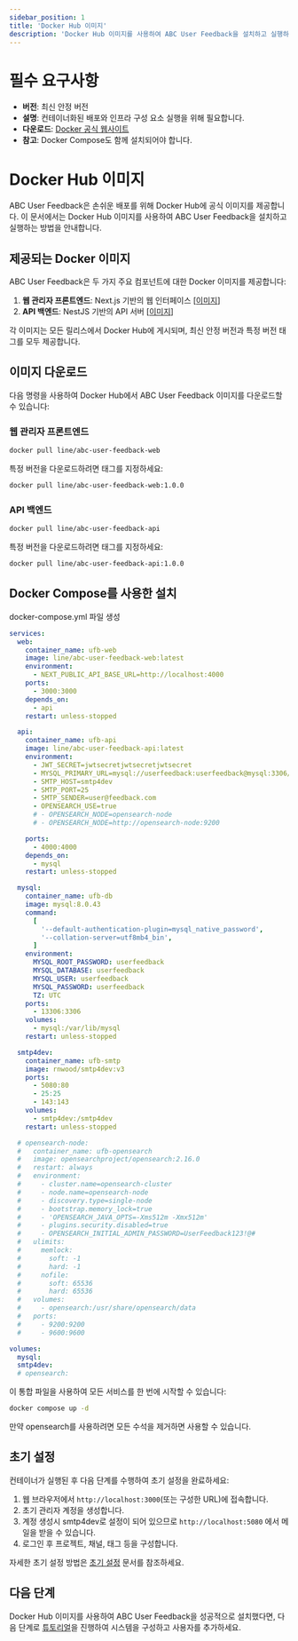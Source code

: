 ```yaml
---
sidebar_position: 1
title: 'Docker Hub 이미지'
description: 'Docker Hub 이미지를 사용하여 ABC User Feedback을 설치하고 실행하는 방법을 안내합니다.'
---
```


# 필수 요구사항

- **버전**: 최신 안정 버전
- **설명**: 컨테이너화된 배포와 인프라 구성 요소 실행을 위해 필요합니다.
- **다운로드**: [Docker 공식 웹사이트](https://docs.docker.com/desktop/)
- **참고**: Docker Compose도 함께 설치되어야 합니다.

# Docker Hub 이미지

ABC User Feedback은 손쉬운 배포를 위해 Docker Hub에 공식 이미지를 제공합니다. 이 문서에서는 Docker Hub 이미지를 사용하여 ABC User Feedback을 설치하고 실행하는 방법을 안내합니다.

## 제공되는 Docker 이미지

ABC User Feedback은 두 가지 주요 컴포넌트에 대한 Docker 이미지를 제공합니다:

1. **웹 관리자 프론트엔드**: Next.js 기반의 웹 인터페이스 [[이미지](https://hub.docker.com/r/line/abc-user-feedback-web)]
2. **API 백엔드**: NestJS 기반의 API 서버 [[이미지](https://hub.docker.com/r/line/abc-user-feedback-api)]

각 이미지는 모든 릴리스에서 Docker Hub에 게시되며, 최신 안정 버전과 특정 버전 태그를 모두 제공합니다.

## 이미지 다운로드

다음 명령을 사용하여 Docker Hub에서 ABC User Feedback 이미지를 다운로드할 수 있습니다:

### 웹 관리자 프론트엔드

```bash
docker pull line/abc-user-feedback-web
```

특정 버전을 다운로드하려면 태그를 지정하세요:

```bash
docker pull line/abc-user-feedback-web:1.0.0
```

### API 백엔드

```bash
docker pull line/abc-user-feedback-api
```

특정 버전을 다운로드하려면 태그를 지정하세요:

```bash
docker pull line/abc-user-feedback-api:1.0.0
```

## Docker Compose를 사용한 설치

docker-compose.yml 파일 생성

```yaml
services:
  web:
    container_name: ufb-web
    image: line/abc-user-feedback-web:latest
    environment:
      - NEXT_PUBLIC_API_BASE_URL=http://localhost:4000
    ports:
      - 3000:3000
    depends_on:
      - api
    restart: unless-stopped

  api:
    container_name: ufb-api
    image: line/abc-user-feedback-api:latest
    environment:
      - JWT_SECRET=jwtsecretjwtsecretjwtsecret
      - MYSQL_PRIMARY_URL=mysql://userfeedback:userfeedback@mysql:3306/userfeedback
      - SMTP_HOST=smtp4dev
      - SMTP_PORT=25
      - SMTP_SENDER=user@feedback.com
      - OPENSEARCH_USE=true
      # - OPENSEARCH_NODE=opensearch-node
      # - OPENSEARCH_NODE=http://opensearch-node:9200

    ports:
      - 4000:4000
    depends_on:
      - mysql
    restart: unless-stopped

  mysql:
    container_name: ufb-db
    image: mysql:8.0.43
    command:
      [
        '--default-authentication-plugin=mysql_native_password',
        '--collation-server=utf8mb4_bin',
      ]
    environment:
      MYSQL_ROOT_PASSWORD: userfeedback
      MYSQL_DATABASE: userfeedback
      MYSQL_USER: userfeedback
      MYSQL_PASSWORD: userfeedback
      TZ: UTC
    ports:
      - 13306:3306
    volumes:
      - mysql:/var/lib/mysql
    restart: unless-stopped

  smtp4dev:
    container_name: ufb-smtp
    image: rnwood/smtp4dev:v3
    ports:
      - 5080:80
      - 25:25
      - 143:143
    volumes:
      - smtp4dev:/smtp4dev
    restart: unless-stopped

  # opensearch-node:
  #   container_name: ufb-opensearch
  #   image: opensearchproject/opensearch:2.16.0
  #   restart: always
  #   environment:
  #     - cluster.name=opensearch-cluster
  #     - node.name=opensearch-node
  #     - discovery.type=single-node
  #     - bootstrap.memory_lock=true
  #     - 'OPENSEARCH_JAVA_OPTS=-Xms512m -Xmx512m'
  #     - plugins.security.disabled=true
  #     - OPENSEARCH_INITIAL_ADMIN_PASSWORD=UserFeedback123!@#
  #   ulimits:
  #     memlock:
  #       soft: -1
  #       hard: -1
  #     nofile:
  #       soft: 65536
  #       hard: 65536
  #   volumes:
  #     - opensearch:/usr/share/opensearch/data
  #   ports:
  #     - 9200:9200
  #     - 9600:9600

volumes:
  mysql:
  smtp4dev:
  # opensearch:
```

이 통합 파일을 사용하여 모든 서비스를 한 번에 시작할 수 있습니다:

```bash
docker compose up -d
```

만약 opensearch를 사용하려면 모든 수석을 제거하면 사용할 수 있습니다.

## 초기 설정

컨테이너가 실행된 후 다음 단계를 수행하여 초기 설정을 완료하세요:

1. 웹 브라우저에서 `http://localhost:3000`(또는 구성한 URL)에 접속합니다.
2. 초기 관리자 계정을 생성합니다.
3. 계정 생성시 smtp4dev로 설정이 되어 있으므로 `http://localhost:5080` 에서 메일을 받을 수 있습니다.
4. 로그인 후 프로젝트, 채널, 태그 등을 구성합니다.

자세한 초기 설정 방법은 [초기 설정](../03-tutorial.md) 문서를 참조하세요.

## 다음 단계

Docker Hub 이미지를 사용하여 ABC User Feedback을 성공적으로 설치했다면, 다음 단계로 [튜토리얼](../03-tutorial.md)을 진행하여 시스템을 구성하고 사용자를 추가하세요.
